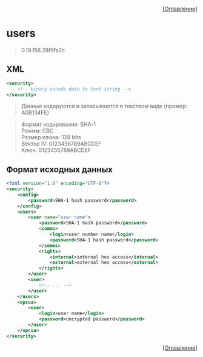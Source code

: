 <p align='right'><a href='index.html'>[Оглавление]</a></p>

# users
> 0.19.156.28f9fa2c
## XML
````xml
<security>
	<!-- binary encode data to text string -->
</security>
````

> Данные кодируются и записываются в текством виде (пример: A0B134FE)

> Формат кодирования: SHA-1</br>Режим: CBC</br>Размер ключа: 128 bits</br>Вектор IV: 0123456789ABCDEF</br>Ключ: 0123456789ABCDEF</br>

## Формат исходных данных
````xml
<?xml version="1.0" encoding="UTF-8"?>
<security>
	<config>
		<password>SHA-1 hash password</password>
	</config>
	<users>
		<user name="user name">
			<password>SHA-1 hash password</password>
			<comms>
				<login>user number name</login>
				<password>SHA-1 hash password</password>
			</comms>
			<rights>
				<internal>internal hex access</internal>
				<external>external hex access</external>
			</rights>
		</user>
		<user>
			<!-- ... -->
		</user>
	</users>
	<opcua>
		<user>
			<login>user name</login>
			<password>uncrypted password</password>
		</user>
	</opcua>
</security>
````


<p align='right'><a href='index.html'>[Оглавление]</a></p>

